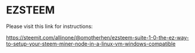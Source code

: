 # EZSTEEM

Please visit this link for instructions:

https://steemit.com/allinone/@omotherhen/ezsteem-suite-1-0-the-ez-way-to-setup-your-steem-miner-node-in-a-linux-vm-windows-compatible
